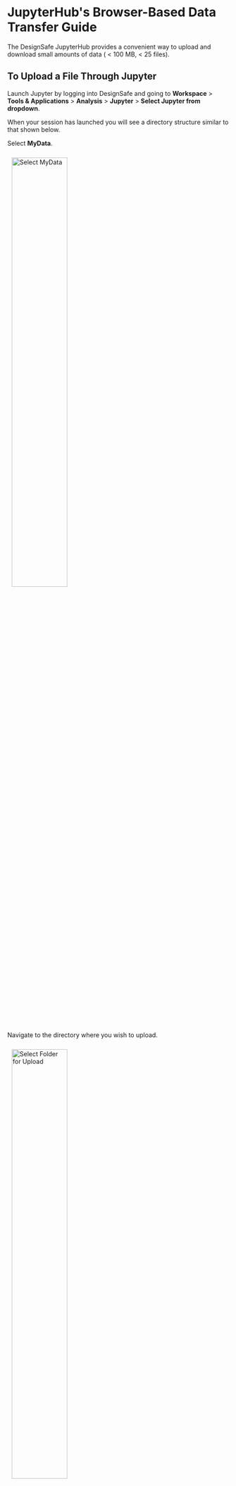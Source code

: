 # JupyterHub's Browser-Based Data Transfer Guide

The DesignSafe JupyterHub provides a convenient way to upload and download small amounts of data ( &lt; 100 MB, &lt; 25 files).

## To Upload a File Through Jupyter

Launch Jupyter by logging into DesignSafe and going to **Workspace** &gt; **Tools &amp; Applications** &gt; **Analysis** &gt; **Jupyter** &gt; **Select Jupyter from dropdown**.

When your session has launched you will see a directory structure similar to that shown below.

Select **MyData**.

<img alt="Select MyData" src="../imgs/jupyterbrowser-1.png" style="width: 50%; margin: 10px 10px 20px;">

Navigate to the directory where you wish to upload.

<img alt="Select Folder for Upload" src="../imgs/jupyterbrowser-2.png" style="width: 50%; margin: 10px 10px 20px;">

Select Upload

<img alt="Select Upload" src="../imgs/jupyterbrowser-3.png" style="width: 50%; margin: 10px 10px 20px;">

**Select the file(s) you wish to upload and press OK.** You will now see the files have been queued for upload. Click **Upload** for each queued file.

<img alt="Click Upload" src="../imgs/jupyterbrowser-4.png" style="width: 50%; margin: 10px 10px 20px;">

After the upload is complete the files will be viewable in Jupyter.

<img alt="Upload Complete" src="../imgs/jupyterbrowser-5.png" style="width: 50%; margin: 10px 10px 20px;">

If you would like to upload an entire folder, please use one of the large data transfer methods listed in the <a href="/rw/user-guides/data-transfer-guide/">Data Transfer Guide</a>.

 

---
## To Download a File Through Jupyter</h2>

To download a file, **select the file** then select **Download**.

*Note depending on how you have configured your browser, it will either download the file directly to your default downloads directory or will prompt you to save the file in a location of your choice.*

<img alt="Select File for Download" src="../imgs/jupyterbrowser-6.png" style="width: 50%; margin: 10px 10px 20px;">

If you would like to download an entire folder, please use one of the large data transfer methods listed in the <a href="/rw/user-guides/data-transfer-guide/">Data Transfer Guide</a>.

---

If you have any issues transferring files using the JupyterHub browser interface,</strong><strong> please create a ticket (<a href="https://designsafe-ci.org/help">https://designsafe-ci.org/help</a>).

*Last Update: October 2021*

